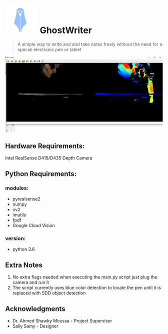 # ![LOGO](https://github.com/M-Mabrouk/GhostWriter/blob/master/Required%20Multimedia/GP_Logo.png) GhostWriter 

> A simple way to write and and take notes freely without the need for a special electronic pen or tablet

![Demo GIF](https://github.com/M-Mabrouk/GhostWriter/blob/master/Required%20Multimedia/FCI_GIF.gif)

## Hardware Requirements:  
Intel RealSense D415/D435 Depth Camera

## Python Requirements: 
### modules:
* pyrealsense2  
* numpy  
* cv2  
* imutils  
* fpdf
* Google Cloud Vision

### version:  
* python 3.6  

## Extra Notes  
1. No extra flags needed when executing the main.py script just plug the camera and run it
2. The script currently uses blue color detection to locate the pen until it is replaced with SDD object detection

## Acknowledgments
* Dr. Ahmed Shawky Moussa - Project Supervisor
* Sally Samy - Designer
